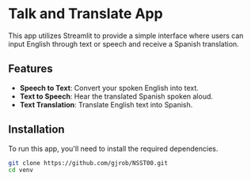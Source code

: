 # Talk and Translate App

This app utilizes Streamlit to provide a simple interface where users can input English through text or speech and receive a Spanish translation.

## Features

- **Speech to Text**: Convert your spoken English into text.
- **Text to Speech**: Hear the translated Spanish spoken aloud.
- **Text Translation**: Translate English text into Spanish.

## Installation

To run this app, you'll need to install the required dependencies.

```bash
git clone https://github.com/gjrob/NSST00.git
cd venv
